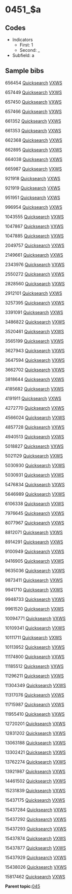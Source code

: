# 0451\_$a

## Codes

-   Indicators
    -   First: 1
    -   Second: \_
-   Subfield: a

## Sample bibs

656454 [Quicksearch](https://search.library.yale.edu/catalog/656454) [VXWS](http://prodorbis.library.yale.edu:7014/vxws/GetHoldingsService?bibId=656454)

657449 [Quicksearch](https://search.library.yale.edu/catalog/657449) [VXWS](http://prodorbis.library.yale.edu:7014/vxws/GetHoldingsService?bibId=657449)

657450 [Quicksearch](https://search.library.yale.edu/catalog/657450) [VXWS](http://prodorbis.library.yale.edu:7014/vxws/GetHoldingsService?bibId=657450)

657466 [Quicksearch](https://search.library.yale.edu/catalog/657466) [VXWS](http://prodorbis.library.yale.edu:7014/vxws/GetHoldingsService?bibId=657466)

661352 [Quicksearch](https://search.library.yale.edu/catalog/661352) [VXWS](http://prodorbis.library.yale.edu:7014/vxws/GetHoldingsService?bibId=661352)

661353 [Quicksearch](https://search.library.yale.edu/catalog/661353) [VXWS](http://prodorbis.library.yale.edu:7014/vxws/GetHoldingsService?bibId=661353)

662368 [Quicksearch](https://search.library.yale.edu/catalog/662368) [VXWS](http://prodorbis.library.yale.edu:7014/vxws/GetHoldingsService?bibId=662368)

662895 [Quicksearch](https://search.library.yale.edu/catalog/662895) [VXWS](http://prodorbis.library.yale.edu:7014/vxws/GetHoldingsService?bibId=662895)

664038 [Quicksearch](https://search.library.yale.edu/catalog/664038) [VXWS](http://prodorbis.library.yale.edu:7014/vxws/GetHoldingsService?bibId=664038)

665987 [Quicksearch](https://search.library.yale.edu/catalog/665987) [VXWS](http://prodorbis.library.yale.edu:7014/vxws/GetHoldingsService?bibId=665987)

921918 [Quicksearch](https://search.library.yale.edu/catalog/921918) [VXWS](http://prodorbis.library.yale.edu:7014/vxws/GetHoldingsService?bibId=921918)

921919 [Quicksearch](https://search.library.yale.edu/catalog/921919) [VXWS](http://prodorbis.library.yale.edu:7014/vxws/GetHoldingsService?bibId=921919)

951951 [Quicksearch](https://search.library.yale.edu/catalog/951951) [VXWS](http://prodorbis.library.yale.edu:7014/vxws/GetHoldingsService?bibId=951951)

996954 [Quicksearch](https://search.library.yale.edu/catalog/996954) [VXWS](http://prodorbis.library.yale.edu:7014/vxws/GetHoldingsService?bibId=996954)

1043555 [Quicksearch](https://search.library.yale.edu/catalog/1043555) [VXWS](http://prodorbis.library.yale.edu:7014/vxws/GetHoldingsService?bibId=1043555)

1047867 [Quicksearch](https://search.library.yale.edu/catalog/1047867) [VXWS](http://prodorbis.library.yale.edu:7014/vxws/GetHoldingsService?bibId=1047867)

1047885 [Quicksearch](https://search.library.yale.edu/catalog/1047885) [VXWS](http://prodorbis.library.yale.edu:7014/vxws/GetHoldingsService?bibId=1047885)

2049757 [Quicksearch](https://search.library.yale.edu/catalog/2049757) [VXWS](http://prodorbis.library.yale.edu:7014/vxws/GetHoldingsService?bibId=2049757)

2149661 [Quicksearch](https://search.library.yale.edu/catalog/2149661) [VXWS](http://prodorbis.library.yale.edu:7014/vxws/GetHoldingsService?bibId=2149661)

2343976 [Quicksearch](https://search.library.yale.edu/catalog/2343976) [VXWS](http://prodorbis.library.yale.edu:7014/vxws/GetHoldingsService?bibId=2343976)

2550272 [Quicksearch](https://search.library.yale.edu/catalog/2550272) [VXWS](http://prodorbis.library.yale.edu:7014/vxws/GetHoldingsService?bibId=2550272)

2828560 [Quicksearch](https://search.library.yale.edu/catalog/2828560) [VXWS](http://prodorbis.library.yale.edu:7014/vxws/GetHoldingsService?bibId=2828560)

2912101 [Quicksearch](https://search.library.yale.edu/catalog/2912101) [VXWS](http://prodorbis.library.yale.edu:7014/vxws/GetHoldingsService?bibId=2912101)

3257395 [Quicksearch](https://search.library.yale.edu/catalog/3257395) [VXWS](http://prodorbis.library.yale.edu:7014/vxws/GetHoldingsService?bibId=3257395)

3391091 [Quicksearch](https://search.library.yale.edu/catalog/3391091) [VXWS](http://prodorbis.library.yale.edu:7014/vxws/GetHoldingsService?bibId=3391091)

3486822 [Quicksearch](https://search.library.yale.edu/catalog/3486822) [VXWS](http://prodorbis.library.yale.edu:7014/vxws/GetHoldingsService?bibId=3486822)

3520461 [Quicksearch](https://search.library.yale.edu/catalog/3520461) [VXWS](http://prodorbis.library.yale.edu:7014/vxws/GetHoldingsService?bibId=3520461)

3565199 [Quicksearch](https://search.library.yale.edu/catalog/3565199) [VXWS](http://prodorbis.library.yale.edu:7014/vxws/GetHoldingsService?bibId=3565199)

3627943 [Quicksearch](https://search.library.yale.edu/catalog/3627943) [VXWS](http://prodorbis.library.yale.edu:7014/vxws/GetHoldingsService?bibId=3627943)

3647594 [Quicksearch](https://search.library.yale.edu/catalog/3647594) [VXWS](http://prodorbis.library.yale.edu:7014/vxws/GetHoldingsService?bibId=3647594)

3662702 [Quicksearch](https://search.library.yale.edu/catalog/3662702) [VXWS](http://prodorbis.library.yale.edu:7014/vxws/GetHoldingsService?bibId=3662702)

3818644 [Quicksearch](https://search.library.yale.edu/catalog/3818644) [VXWS](http://prodorbis.library.yale.edu:7014/vxws/GetHoldingsService?bibId=3818644)

4185682 [Quicksearch](https://search.library.yale.edu/catalog/4185682) [VXWS](http://prodorbis.library.yale.edu:7014/vxws/GetHoldingsService?bibId=4185682)

4191911 [Quicksearch](https://search.library.yale.edu/catalog/4191911) [VXWS](http://prodorbis.library.yale.edu:7014/vxws/GetHoldingsService?bibId=4191911)

4272770 [Quicksearch](https://search.library.yale.edu/catalog/4272770) [VXWS](http://prodorbis.library.yale.edu:7014/vxws/GetHoldingsService?bibId=4272770)

4566024 [Quicksearch](https://search.library.yale.edu/catalog/4566024) [VXWS](http://prodorbis.library.yale.edu:7014/vxws/GetHoldingsService?bibId=4566024)

4857728 [Quicksearch](https://search.library.yale.edu/catalog/4857728) [VXWS](http://prodorbis.library.yale.edu:7014/vxws/GetHoldingsService?bibId=4857728)

4940513 [Quicksearch](https://search.library.yale.edu/catalog/4940513) [VXWS](http://prodorbis.library.yale.edu:7014/vxws/GetHoldingsService?bibId=4940513)

5018827 [Quicksearch](https://search.library.yale.edu/catalog/5018827) [VXWS](http://prodorbis.library.yale.edu:7014/vxws/GetHoldingsService?bibId=5018827)

5021129 [Quicksearch](https://search.library.yale.edu/catalog/5021129) [VXWS](http://prodorbis.library.yale.edu:7014/vxws/GetHoldingsService?bibId=5021129)

5030930 [Quicksearch](https://search.library.yale.edu/catalog/5030930) [VXWS](http://prodorbis.library.yale.edu:7014/vxws/GetHoldingsService?bibId=5030930)

5030931 [Quicksearch](https://search.library.yale.edu/catalog/5030931) [VXWS](http://prodorbis.library.yale.edu:7014/vxws/GetHoldingsService?bibId=5030931)

5476834 [Quicksearch](https://search.library.yale.edu/catalog/5476834) [VXWS](http://prodorbis.library.yale.edu:7014/vxws/GetHoldingsService?bibId=5476834)

5646989 [Quicksearch](https://search.library.yale.edu/catalog/5646989) [VXWS](http://prodorbis.library.yale.edu:7014/vxws/GetHoldingsService?bibId=5646989)

6106338 [Quicksearch](https://search.library.yale.edu/catalog/6106338) [VXWS](http://prodorbis.library.yale.edu:7014/vxws/GetHoldingsService?bibId=6106338)

7976645 [Quicksearch](https://search.library.yale.edu/catalog/7976645) [VXWS](http://prodorbis.library.yale.edu:7014/vxws/GetHoldingsService?bibId=7976645)

8077967 [Quicksearch](https://search.library.yale.edu/catalog/8077967) [VXWS](http://prodorbis.library.yale.edu:7014/vxws/GetHoldingsService?bibId=8077967)

8812071 [Quicksearch](https://search.library.yale.edu/catalog/8812071) [VXWS](http://prodorbis.library.yale.edu:7014/vxws/GetHoldingsService?bibId=8812071)

8914291 [Quicksearch](https://search.library.yale.edu/catalog/8914291) [VXWS](http://prodorbis.library.yale.edu:7014/vxws/GetHoldingsService?bibId=8914291)

9100949 [Quicksearch](https://search.library.yale.edu/catalog/9100949) [VXWS](http://prodorbis.library.yale.edu:7014/vxws/GetHoldingsService?bibId=9100949)

9416905 [Quicksearch](https://search.library.yale.edu/catalog/9416905) [VXWS](http://prodorbis.library.yale.edu:7014/vxws/GetHoldingsService?bibId=9416905)

9635036 [Quicksearch](https://search.library.yale.edu/catalog/9635036) [VXWS](http://prodorbis.library.yale.edu:7014/vxws/GetHoldingsService?bibId=9635036)

9873411 [Quicksearch](https://search.library.yale.edu/catalog/9873411) [VXWS](http://prodorbis.library.yale.edu:7014/vxws/GetHoldingsService?bibId=9873411)

9941710 [Quicksearch](https://search.library.yale.edu/catalog/9941710) [VXWS](http://prodorbis.library.yale.edu:7014/vxws/GetHoldingsService?bibId=9941710)

9948733 [Quicksearch](https://search.library.yale.edu/catalog/9948733) [VXWS](http://prodorbis.library.yale.edu:7014/vxws/GetHoldingsService?bibId=9948733)

9961520 [Quicksearch](https://search.library.yale.edu/catalog/9961520) [VXWS](http://prodorbis.library.yale.edu:7014/vxws/GetHoldingsService?bibId=9961520)

10094771 [Quicksearch](https://search.library.yale.edu/catalog/10094771) [VXWS](http://prodorbis.library.yale.edu:7014/vxws/GetHoldingsService?bibId=10094771)

10109341 [Quicksearch](https://search.library.yale.edu/catalog/10109341) [VXWS](http://prodorbis.library.yale.edu:7014/vxws/GetHoldingsService?bibId=10109341)

10111711 [Quicksearch](https://search.library.yale.edu/catalog/10111711) [VXWS](http://prodorbis.library.yale.edu:7014/vxws/GetHoldingsService?bibId=10111711)

10113952 [Quicksearch](https://search.library.yale.edu/catalog/10113952) [VXWS](http://prodorbis.library.yale.edu:7014/vxws/GetHoldingsService?bibId=10113952)

11174800 [Quicksearch](https://search.library.yale.edu/catalog/11174800) [VXWS](http://prodorbis.library.yale.edu:7014/vxws/GetHoldingsService?bibId=11174800)

11185512 [Quicksearch](https://search.library.yale.edu/catalog/11185512) [VXWS](http://prodorbis.library.yale.edu:7014/vxws/GetHoldingsService?bibId=11185512)

11296211 [Quicksearch](https://search.library.yale.edu/catalog/11296211) [VXWS](http://prodorbis.library.yale.edu:7014/vxws/GetHoldingsService?bibId=11296211)

11304349 [Quicksearch](https://search.library.yale.edu/catalog/11304349) [VXWS](http://prodorbis.library.yale.edu:7014/vxws/GetHoldingsService?bibId=11304349)

11317076 [Quicksearch](https://search.library.yale.edu/catalog/11317076) [VXWS](http://prodorbis.library.yale.edu:7014/vxws/GetHoldingsService?bibId=11317076)

11715987 [Quicksearch](https://search.library.yale.edu/catalog/11715987) [VXWS](http://prodorbis.library.yale.edu:7014/vxws/GetHoldingsService?bibId=11715987)

11955410 [Quicksearch](https://search.library.yale.edu/catalog/11955410) [VXWS](http://prodorbis.library.yale.edu:7014/vxws/GetHoldingsService?bibId=11955410)

12720201 [Quicksearch](https://search.library.yale.edu/catalog/12720201) [VXWS](http://prodorbis.library.yale.edu:7014/vxws/GetHoldingsService?bibId=12720201)

12831202 [Quicksearch](https://search.library.yale.edu/catalog/12831202) [VXWS](http://prodorbis.library.yale.edu:7014/vxws/GetHoldingsService?bibId=12831202)

13063188 [Quicksearch](https://search.library.yale.edu/catalog/13063188) [VXWS](http://prodorbis.library.yale.edu:7014/vxws/GetHoldingsService?bibId=13063188)

13302421 [Quicksearch](https://search.library.yale.edu/catalog/13302421) [VXWS](http://prodorbis.library.yale.edu:7014/vxws/GetHoldingsService?bibId=13302421)

13762274 [Quicksearch](https://search.library.yale.edu/catalog/13762274) [VXWS](http://prodorbis.library.yale.edu:7014/vxws/GetHoldingsService?bibId=13762274)

13921987 [Quicksearch](https://search.library.yale.edu/catalog/13921987) [VXWS](http://prodorbis.library.yale.edu:7014/vxws/GetHoldingsService?bibId=13921987)

14461502 [Quicksearch](https://search.library.yale.edu/catalog/14461502) [VXWS](http://prodorbis.library.yale.edu:7014/vxws/GetHoldingsService?bibId=14461502)

15231839 [Quicksearch](https://search.library.yale.edu/catalog/15231839) [VXWS](http://prodorbis.library.yale.edu:7014/vxws/GetHoldingsService?bibId=15231839)

15437175 [Quicksearch](https://search.library.yale.edu/catalog/15437175) [VXWS](http://prodorbis.library.yale.edu:7014/vxws/GetHoldingsService?bibId=15437175)

15437284 [Quicksearch](https://search.library.yale.edu/catalog/15437284) [VXWS](http://prodorbis.library.yale.edu:7014/vxws/GetHoldingsService?bibId=15437284)

15437292 [Quicksearch](https://search.library.yale.edu/catalog/15437292) [VXWS](http://prodorbis.library.yale.edu:7014/vxws/GetHoldingsService?bibId=15437292)

15437293 [Quicksearch](https://search.library.yale.edu/catalog/15437293) [VXWS](http://prodorbis.library.yale.edu:7014/vxws/GetHoldingsService?bibId=15437293)

15437874 [Quicksearch](https://search.library.yale.edu/catalog/15437874) [VXWS](http://prodorbis.library.yale.edu:7014/vxws/GetHoldingsService?bibId=15437874)

15437877 [Quicksearch](https://search.library.yale.edu/catalog/15437877) [VXWS](http://prodorbis.library.yale.edu:7014/vxws/GetHoldingsService?bibId=15437877)

15437929 [Quicksearch](https://search.library.yale.edu/catalog/15437929) [VXWS](http://prodorbis.library.yale.edu:7014/vxws/GetHoldingsService?bibId=15437929)

15438026 [Quicksearch](https://search.library.yale.edu/catalog/15438026) [VXWS](http://prodorbis.library.yale.edu:7014/vxws/GetHoldingsService?bibId=15438026)

15817462 [Quicksearch](https://search.library.yale.edu/catalog/15817462) [VXWS](http://prodorbis.library.yale.edu:7014/vxws/GetHoldingsService?bibId=15817462)

**Parent topic:**[045](../../tags/045/045.md)

